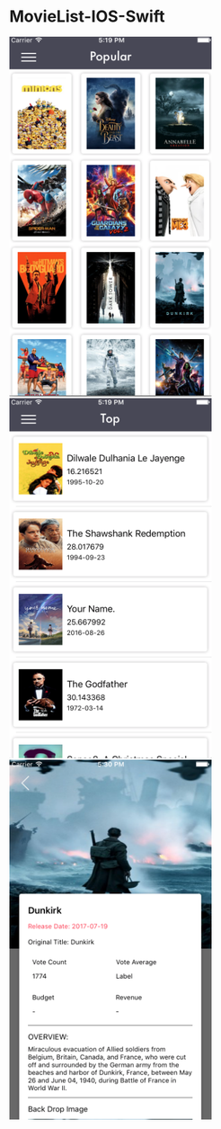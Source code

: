 # MovieList-IOS-Swift


<img src ="Screen Shot1.png" width="360" height="640">
<img src ="Screen Shot2.png" width="360" top="180" height="640">
<img src ="Screen Shot3.png" width="360" height="640">

